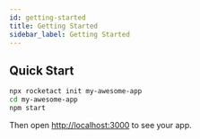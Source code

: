 ```yaml
---
id: getting-started
title: Getting Started
sidebar_label: Getting Started
---
```


## Quick Start

```bash
npx rocketact init my-awesome-app
cd my-awesome-app
npm start
```

Then open [http://localhost:3000](http://localhost:3000) to see your app.